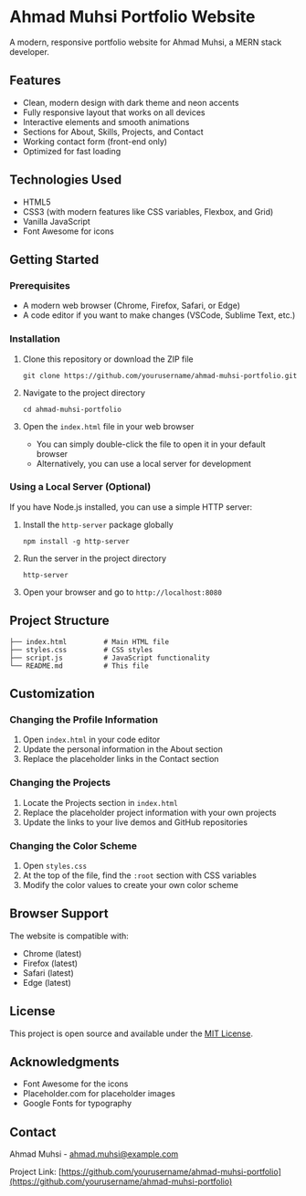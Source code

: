 # Ahmad Muhsi Portfolio Website

A modern, responsive portfolio website for Ahmad Muhsi, a MERN stack developer.

## Features

- Clean, modern design with dark theme and neon accents
- Fully responsive layout that works on all devices
- Interactive elements and smooth animations
- Sections for About, Skills, Projects, and Contact
- Working contact form (front-end only)
- Optimized for fast loading

## Technologies Used

- HTML5
- CSS3 (with modern features like CSS variables, Flexbox, and Grid)
- Vanilla JavaScript
- Font Awesome for icons

## Getting Started

### Prerequisites

- A modern web browser (Chrome, Firefox, Safari, or Edge)
- A code editor if you want to make changes (VSCode, Sublime Text, etc.)

### Installation

1. Clone this repository or download the ZIP file
   ```
   git clone https://github.com/yourusername/ahmad-muhsi-portfolio.git
   ```

2. Navigate to the project directory
   ```
   cd ahmad-muhsi-portfolio
   ```

3. Open the `index.html` file in your web browser
   - You can simply double-click the file to open it in your default browser
   - Alternatively, you can use a local server for development

### Using a Local Server (Optional)

If you have Node.js installed, you can use a simple HTTP server:

1. Install the `http-server` package globally
   ```
   npm install -g http-server
   ```

2. Run the server in the project directory
   ```
   http-server
   ```

3. Open your browser and go to `http://localhost:8080`

## Project Structure

```
├── index.html         # Main HTML file
├── styles.css         # CSS styles
├── script.js          # JavaScript functionality
└── README.md          # This file
```

## Customization

### Changing the Profile Information

1. Open `index.html` in your code editor
2. Update the personal information in the About section
3. Replace the placeholder links in the Contact section

### Changing the Projects

1. Locate the Projects section in `index.html`
2. Replace the placeholder project information with your own projects
3. Update the links to your live demos and GitHub repositories

### Changing the Color Scheme

1. Open `styles.css`
2. At the top of the file, find the `:root` section with CSS variables
3. Modify the color values to create your own color scheme

## Browser Support

The website is compatible with:
- Chrome (latest)
- Firefox (latest)
- Safari (latest)
- Edge (latest)

## License

This project is open source and available under the [MIT License](LICENSE).

## Acknowledgments

- Font Awesome for the icons
- Placeholder.com for placeholder images
- Google Fonts for typography

## Contact

Ahmad Muhsi - [ahmad.muhsi@example.com](mailto:ahmad.muhsi@example.com)

Project Link: [https://github.com/yourusername/ahmad-muhsi-portfolio](https://github.com/yourusername/ahmad-muhsi-portfolio) 